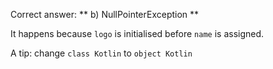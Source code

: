 Correct answer: ** b) NullPointerException **

It happens because `logo` is initialised before `name` is assigned.

A tip: change `class Kotlin` to `object Kotlin`

